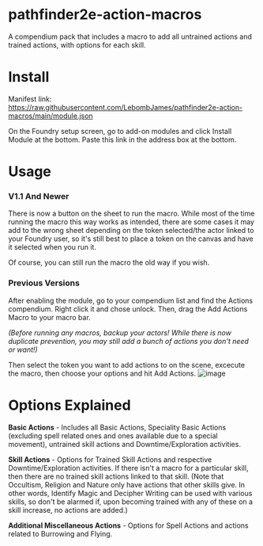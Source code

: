 # pathfinder2e-action-macros
A compendium pack that includes a macro to add all untrained actions and trained actions, with options for each skill.

# Install
Manifest link: https://raw.githubusercontent.com/LebombJames/pathfinder2e-action-macros/main/module.json

On the Foundry setup screen, go to add-on modules and click Install Module at the bottom. Paste this link in the address box at the bottom.

# Usage
### **V1.1 And Newer**

There is now a button on the sheet to run the macro. While most of the time running the macro this way works as intended, there are some cases it may add to the wrong sheet depending on the token selected/the actor linked to your Foundry user, so it's still best to place a token on the canvas and have it selected when you run it.

Of course, you can still run the macro the old way if you wish.

### **Previous Versions**

After enabling the module, go to your compendium list and find the Actions compendium. Right click it and chose unlock. Then, drag the Add Actions Macro to your macro bar.

*(Before running any macros, backup your actors! While there is now duplicate prevention, you may still add a bunch of actions you don't need or want!)*

Then select the token you want to add actions to on the scene, excecute the macro, then choose your options and hit Add Actions.
![image](https://user-images.githubusercontent.com/77904738/122468922-3d091380-cfb4-11eb-8e75-9cedfea15184.png)

# Options Explained
**Basic Actions** - Includes all Basic Actions, Speciality Basic Actions (excluding spell related ones and ones available due to a special movement), untrained skill actions and Downtime/Exploration activities.

**Skill Actions** - Options for Trained Skill Actions and respective Downtime/Exploration activities. If there isn't a macro for a particular skill, then there are no trained skill actions linked to that skill. (Note that Occultism, Religion and Nature only have actions that other skills give. In other words, Identify Magic and Decipher Writing can be used with various skills, so don't be alarmed if, upon becoming trained with any of these on a skill increase, no actions are added.)

**Additional Miscellaneous Actions** - Options for Spell Actions and actions related to Burrowing and Flying.
